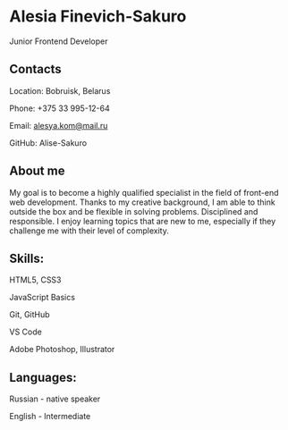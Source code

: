 # Alesia Finevich-Sakuro
Junior Frontend Developer

## Contacts

Location: Bobruisk, Belarus

Phone: +375 33 995-12-64

Email: alesya.kom@mail.ru

GitHub: Alise-Sakuro

## Аbout me

My goal is to become a highly qualified specialist in the field of front-end  web development. Thanks to my creative background, I am able to think outside the box and be flexible in solving problems. Disciplined and responsible. I enjoy learning topics that are new to me, especially if they challenge me with their level of complexity.

## Skills:

HTML5, CSS3

JavaScript Basics

Git, GitHub

VS Code

Adobe Photoshop, Illustrator

## Languages:

Russian - native speaker

English - Intermediate
